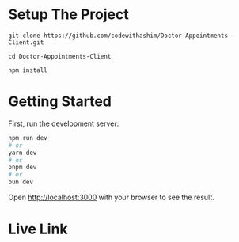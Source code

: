 # Setup The Project

```
git clone https://github.com/codewithashim/Doctor-Appointments-Client.git
```


```
cd Doctor-Appointments-Client 
```


```
npm install
```

# Getting Started

First, run the development server:

```bash
npm run dev
# or
yarn dev
# or
pnpm dev
# or
bun dev
```

Open [http://localhost:3000](http://localhost:3000) with your browser to see the result.

# Live Link

```

```
